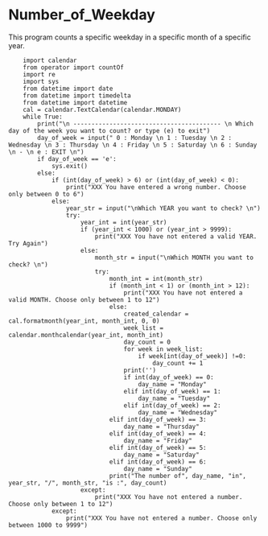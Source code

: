 # Number_of_Weekday
This program counts a specific weekday in a specific month of a specific year.

        import calendar
        from operator import countOf
        import re
        import sys
        from datetime import date
        from datetime import timedelta
        from datetime import datetime
        cal = calendar.TextCalendar(calendar.MONDAY)
        while True:
            print("\n ----------------------------------------- \n Which day of the week you want to count? or type (e) to exit")
            day_of_week = input(" 0 : Monday \n 1 : Tuesday \n 2 : Wednesday \n 3 : Thursday \n 4 : Friday \n 5 : Saturday \n 6 : Sunday \n - \n e : EXIT \n")
            if day_of_week == 'e':
                sys.exit()
            else:
                if (int(day_of_week) > 6) or (int(day_of_week) < 0):
                    print("XXX You have entered a wrong number. Choose only between 0 to 6")
                else:
                    year_str = input("\nWhich YEAR you want to check? \n")
                    try:
                        year_int = int(year_str)
                        if (year_int < 1000) or (year_int > 9999):
                            print("XXX You have not entered a valid YEAR. Try Again")
                        else:
                            month_str = input("\nWhich MONTH you want to check? \n")
                            try:
                                month_int = int(month_str)
                                if (month_int < 1) or (month_int > 12):
                                    print("XXX You have not entered a valid MONTH. Choose only between 1 to 12")
                                else:
                                    created_calendar = cal.formatmonth(year_int, month_int, 0, 0)
                                    week_list = calendar.monthcalendar(year_int, month_int)
                                    day_count = 0
                                    for week in week_list:
                                        if week[int(day_of_week)] !=0:
                                            day_count += 1
                                    print('')
                                    if int(day_of_week) == 0:
                                        day_name = "Monday"
                                    elif int(day_of_week) == 1:
                                        day_name = "Tuesday"
                                    elif int(day_of_week) == 2:
                                        day_name = "Wednesday"
                                elif int(day_of_week) == 3:
                                    day_name = "Thursday"
                                elif int(day_of_week) == 4:
                                    day_name = "Friday"
                                elif int(day_of_week) == 5:
                                    day_name = "Saturday"
                                elif int(day_of_week) == 6:
                                    day_name = "Sunday"
                                print("The number of", day_name, "in", year_str, "/", month_str, "is :", day_count)                                
                        except:
                            print("XXX You have not entered a number. Choose only between 1 to 12")
                except:
                    print("XXX You have not entered a number. Choose only between 1000 to 9999")




